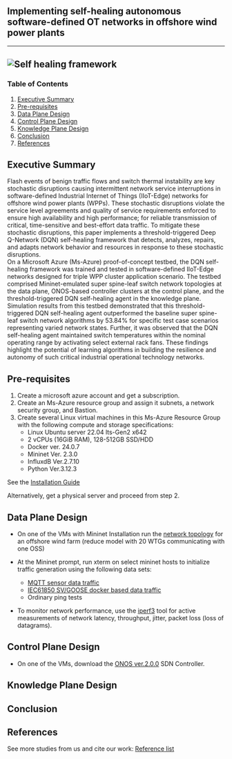 ## Implementing self-healing autonomous software-defined OT networks in offshore wind power plants


---
![Self healing framework](https://github.com/PinaPhD/A-threshold-triggered-DQN-self-healing-framework/blob/main/Data/selfheal.png)
---

### Table of Contents
1. [Executive Summary](#summary)
2. [Pre-requisites](#requirements)
3. [Data Plane Design](#data-plane-design)
4. [Control Plane Design](#control-plane-design)
5. [Knowledge Plane Design](#knowledge-plane-design)
6. [Conclusion](#conclusion)
7. [References](#references)



## Executive Summary

Flash events of benign traffic flows and switch thermal instability are key stochastic disruptions causing intermittent network service interruptions in software-defined Industrial Internet of Things (IIoT-Edge) networks for offshore wind power plants (WPPs). 
These stochastic disruptions violate the service level agreements and quality of service requirements enforced to ensure high availability and high performance; for reliable transmission of critical, time-sensitive and best-effort data traffic. 
To mitigate these stochastic disruptions, this paper implements a threshold-triggered Deep Q-Network (DQN) self-healing framework that detects, analyzes, repairs, and adapts network behavior and resources in response to these stochastic disruptions.  
On a Microsoft Azure (Ms-Azure) proof-of-concept testbed, the DQN self-healing framework was trained and tested in software-defined IIoT-Edge networks designed for triple WPP cluster application scenario. 
The testbed comprised Mininet-emulated super spine-leaf switch network topologies at the data plane, ONOS-based controller clusters at the control plane, and the threshold-triggered DQN self-healing agent in the knowledge plane.
Simulation results from this testbed demonstrated that this threshold-triggered DQN self-healing agent outperformed the baseline super spine-leaf switch network algorithms by 53.84% for specific test case scenarios representing varied network states. 
Further, it was observed that the DQN self-healing agent maintained switch temperatures within the nominal operating range by activating select external rack fans. 
These findings highlight the potential of learning algorithms in building the resilience and autonomy of such critical industrial operational technology networks. 


## Pre-requisites

1. Create a microsoft azure account and get a subscription.
2. Create an Ms-Azure resource group and assign it subnets, a network security group, and Bastion.
2. Create several Linux virtual machines in this Ms-Azure Resource Group with the following compute and storage specifications: 
    - Linux Ubuntu server 22.04 lts-Gen2 x642
    - 2 vCPUs (16GiB RAM), 128-512GB SSD/HDD
    - Docker ver. 24.0.7
    - Mininet Ver. 2.3.0
    - InfluxdB Ver.2.7.10
    - Python Ver.3.12.3

See the [Installation Guide](https://github.com/PinaPhD/A-threshold-triggered-DQN-self-healing-framework/blob/main/ControlPlane/ONOS.md)

Alternatively, get a physical server and proceed from step 2.



## Data Plane Design
- On one of the VMs with Mininet Installation run the [network topology](https://github.com/PinaPhD/A-threshold-triggered-DQN-self-healing-framework/blob/main/DataPlane/topology.py) for an offshore wind farm (reduce model with 20 WTGs communicating with one OSS)
- At the Mininet prompt, run xterm on select mininet hosts to initialize traffic generation using the following data sets:
    - [MQTT sensor data traffic](https://github.com/PinaPhD/A-threshold-triggered-DQN-self-healing-framework/tree/main/DataPlane/IIoT_ECP_Socket)
    - [IEC61850 SV/GOOSE docker based data traffic](https://github.com/mz-automation/libiec61850)
    - Ordinary ping tests

- To monitor network performance, use the [iperf3](https://iperf.fr/) tool for active measurements of network latency, throughput, jitter, packet loss (loss of datagrams).


## Control Plane Design

- On one of the VMs, download the [ONOS ver.2.0.0](https://repo1.maven.org/maven2/org/onosproject/onos-releases/2.0.0/onos-2.0.0.tar.gz) SDN Controller.

## Knowledge Plane Design

## Conclusion


## References

See more studies from us and cite our work: [Reference list](https://github.com/PinaPhD/A-threshold-triggered-DQN-self-healing-framework/blob/main/References.md)
